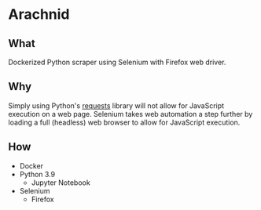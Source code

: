 # Arachnid

## What
Dockerized Python scraper using Selenium with Firefox web driver.

## Why
Simply using Python's [requests](https://docs.python-requests.org/) library will not allow for JavaScript execution on a web page. Selenium takes web automation a step further by loading a full (headless) web browser to allow for JavaScript execution.

## How
- Docker
- Python 3.9
    - Jupyter Notebook
- Selenium
    - Firefox
